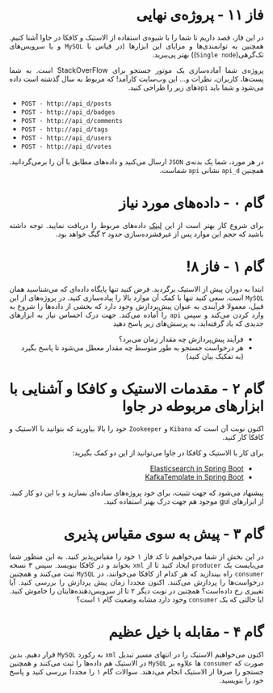 <div dir="rtl" align="Justify">

فاز ۱۱ - پروژه‌ی نهایی
=====================

در این فاز، قصد داریم تا شما را با شیوه‌ی استفاده از الاستیک و کافکا در جاوا آشنا کنیم. همچنین به توانمندی‌ها و مزایای این ابزارها (در قیاس با `MySQL` و یا سرویس‌های تک‌گرهی(`Single node`)) بهتر پی‌ببرید.

پروژه‌ی شما آماده‌سازی یک موتور جستجو برای StackOverFlow است. به شما پست‌ها، کاربران، نظرات و... این وب‌سایت کارآمد! که مربوط به سال گذشته است داده می‌شود و شما باید `api`های زیر را  طراحی کنید.

<div dir="ltr" >

* `POST - http://api_d/posts`
* `POST - http://api_d/badges`
* `POST - http://api_d/comments`
* `POST - http://api_d/tags`
* `POST - http://api_d/users`
* `POST - http://api_d/votes`

</div>

در هر مورد، شما یک بدنه‌ی `JSON` ارسال می‌کنید و داده‌های مطابق با آن را برمی‌گردانید. همچنین `api_d` نشانی `api` شماست.

گام ۰ - داده‌های مورد نیاز
=========================

برای شروع کار بهتر است از این [لینک](www.google.com) داده‌های مربوط را دریافت نمایید. توجه داشته باشید که حجم این موارد پس از غیرفشرده‌سازی حدود ۲ گیگ خواهد بود.

گام ۱ - فاز ۸!
==============

ابتدا به دوران پیش از الاستیک برگردید. فرض کنید تنها پایگاه داده‌ای که می‌شناسید همان `MySQL` است. سعی کنید تنها با کمک آن موارد بالا را پیاده‌سازی کنید. در پروژه‌های از این قبیل، معمولا فرآیندی به عنوان پیش‌پردازش وجود دارد که بخشی از داده‌ها را شروع به وارد کردن می‌کند و سپس `api` را آماده می‌کند. جهت درک احساس نیاز به ابزارهای جدیدی که یاد گرفته‌اید، به پرسش‌های زیر پاسخ دهید
* فرآیند پیش‌پردازش چه مقدار زمان می‌برد؟
* هر درخواست جستجو به طور متوسط چه مقدار معطل می‌شود تا پاسخ بگیرد (به تفکیک بیان کنید)

گام ۲ - مقدمات الاستیک و کافکا و آشنایی با ابزارهای مربوطه در جاوا
=================================================================

اکنون نوبت آن است که `Kibana` و `Zookeeper` خود را بالا بیاورید که بتوانید با الاستیک و کافکا کار کنید.

برای کار با الاستیک و کافکا در جاوا می‌توانید از این دو کمک بگیرید:
* [Elasticsearch in Spring Boot](https://www.baeldung.com/spring-data-elasticsearch-tutorial)
* [KafkaTemplate in Spring Boot](https://www.baeldung.com/spring-kafka)

پیشنهاد می‌شود که جهت تثبیت، برای خود پروژه‌های ساده‌ای بسازید و با این دو کار کنید. از ابزارهای gui موجود هم جهت درک بهتر استفاده کنید.

گام ۳ - پیش به سوی مقیاس پذیری
==============================

در این بخش از شما می‌خواهیم تا کد فاز ۱ خود را مقیاس‌پذیر کنید. به این منظور شما می‌بایست یک `producer` ایجاد کنید تا از `xml` بخواند و در کافکا بنویسد. سپس ۳ نسخه `consumer` راه بیندازید که هر کدام از کافکا می‌خوانند، در `MySQL` ثبت می‌کنند و همچنین درخواست‌ها را پردازش می‌کنند. 
اکنون مجددا زمان پیش پردازش را بررسی کنید. آیا تغییری رخ داده‌است؟ همچنین در نوبت دیگر ۲ تا از سرویس‌دهنده‌هایتان را خاموش کنید. ایا حالتی که یک `consumer` وجود دارد مشابه وضعیت گام ۱ است؟

گام ۴ - مقابله با خیل عظیم
==========================

اکنون می‌خواهیم الاستیک را در انتهای مسیر تبدیل `xml` به رکورد `MySQL` قرار دهیم. بدین صورت که `consumer` ها علاوه بر `MySQL` در الاستیک هم داده‌ها را ثبت می‌کنند و همچنین جستجو را صرفا از الاستیک انجام می‌دهند.
سوالات گام ۱ را مجددا بررسی کنید و پاسخ خود را بنویسید.


</div>